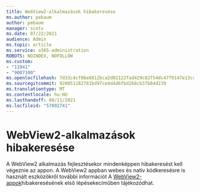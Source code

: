 ```yaml
---
title: WebView2-alkalmazások hibakeresése
ms.author: pebaum
author: pebaum
manager: scotv
ms.date: 07/22/2021
audience: Admin
ms.topic: article
ms.service: o365-administration
ROBOTS: NOINDEX, NOFOLLOW
ms.custom:
- "11941"
- "9007100"
ms.openlocfilehash: 7d33c4cf06e6812bca2d02122fad429c82f54dc47f9147e13cc57c7b1bff689f
ms.sourcegitcommit: 920051182781bd97ce4d4d6fbd268cb37b84d239
ms.translationtype: MT
ms.contentlocale: hu-HU
ms.lasthandoff: 08/11/2021
ms.locfileid: "57892741"
---
```

# <a name="debug-webview2-apps"></a>WebView2-alkalmazások hibakeresése

A WebView2 alkalmazás fejlesztésekor mindenképpen hibakeresést kell végeznie az appon. A WebView2 appban webes és natív kódkeresésre is használt eszközökről további információt A [WebView2-appok](https://docs.microsoft.com/microsoft-edge/webview2/how-to/debug)hibakeresésének első lépésekecíműben tájékozódhat.